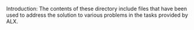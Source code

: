 Introduction:
The contents of these directory include files that have been used to address the solution to various problems in the tasks provided by ALX.

